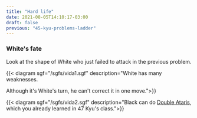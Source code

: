 ```yaml
---
title: "Hard life"
date: 2021-08-05T14:10:17-03:00
draft: false
previous: "45-kyu-problems-ladder"
---
```

### White's fate

Look at the shape of White who just failed to attack in the previous problem.

{{< diagram sgf="/sgfs/vida1.sgf" description="White has many weaknesses.</p><p>Although it's White's turn, he can't correct it in one move.">}}

{{< diagram sgf="/sgfs/vida2.sgf" description="Black can do <a href='/47-kyu-problems-double-atari'>Double Ataris</a>, which you already learned in 47 Kyu's class.">}}